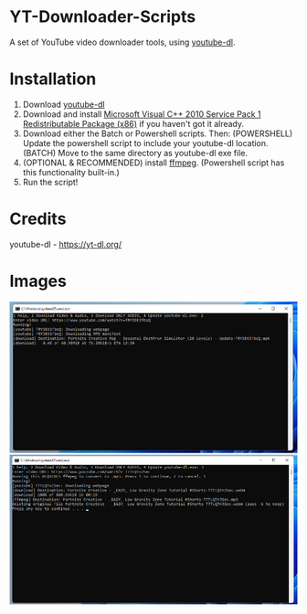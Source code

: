 # YT-Downloader-Scripts

A set of YouTube video downloader tools, using [youtube-dl](https://github.com/ytdl-org/youtube-dl).

# Installation

1) Download [youtube-dl](https://yt-dl.org/latest/youtube-dl.exe)<br>
2) Download and install [Microsoft Visual C++ 2010 Service Pack 1 Redistributable Package (x86)](https://download.microsoft.com/download/1/6/5/165255E7-1014-4D0A-B094-B6A430A6BFFC/vcredist_x86.exe) if you haven't got it already.<br>
3) Download either the Batch or Powershell scripts. Then: (POWERSHELL) Update the powershell script to include your youtube-dl location. (BATCH) Move to the same directory as youtube-dl exe file.<br>
4) (OPTIONAL & RECOMMENDED) install [ffmpeg](https://community.chocolatey.org/packages/ffmpeg). (Powershell script has this functionality built-in.)<br>
5) Run the script!

# Credits
youtube-dl - https://yt-dl.org/<br>

# Images
<p align="center">
<img src="imgs\1.png">
<img src="imgs\2.png">
</p>
